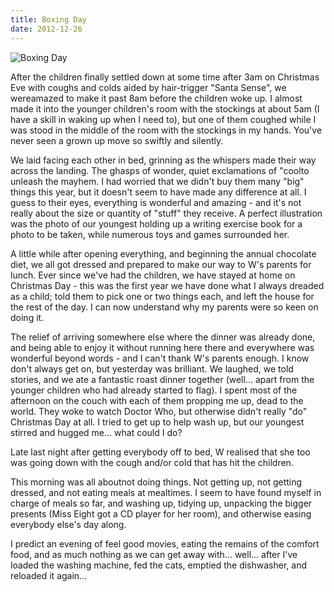 ```yaml
---
title: Boxing Day
date: 2012-12-26
---
```


![Boxing Day](https://source.unsplash.com/ZYYS1kapOm8/1600x900)

After the children finally settled down at some time after 3am on Christmas Eve with coughs and colds aided by hair-trigger "Santa Sense", we wereamazed to make it past 8am before the children woke up. I almost made it into the younger children's room with the stockings at about 5am (I have a skill in waking up when I need to), but one of them coughed while I was stood in the middle of the room with the stockings in my hands. You've never seen a grown up move so swiftly and silently.

We laid facing each other in bed, grinning as the whispers made their way across the landing. The ghasps of wonder, quiet exclamations of "coolto unleash the mayhem. I had worried that we didn't buy them many "big" things this year, but it doesn't seem to have made any difference at all. I guess to their eyes, everything is wonderful and amazing - and it's not really about the size or quantity of "stuff" they receive. A perfect illustration was the photo of our youngest holding up a writing exercise book for a photo to be taken, while numerous toys and games surrounded her.

A little while after opening everything, and beginning the annual chocolate diet, we all got dressed and prepared to make our way to W's parents for lunch. Ever since we've had the children, we have stayed at home on Christmas Day - this was the first year we have done what I always dreaded as a child; told them to pick one or two things each, and left the house for the rest of the day. I can now understand why my parents were so keen on doing it.

The relief of arriving somewhere else where the dinner was already done, and being able to enjoy it without running here there and everywhere was wonderful beyond words - and I can't thank W's parents enough. I know don't always get on, but yesterday was brilliant. We laughed, we told stories, and we ate a fantastic roast dinner together (well... apart from the younger children who had already started to flag). I spent most of the afternoon on the couch with each of them propping me up, dead to the world. They woke to watch Doctor Who, but otherwise didn't really "do" Christmas Day at all. I tried to get up to help wash up, but our youngest stirred and hugged me... what could I do?

Late last night after getting everybody off to bed, W realised that she too was going down with the cough and/or cold that has hit the children.

This morning was all aboutnot doing things. Not getting up, not getting dressed, and not eating meals at mealtimes. I seem to have found myself in charge of meals so far, and washing up, tidying up, unpacking the bigger presents (Miss Eight got a CD player for her room), and otherwise easing everybody else's day along.

I predict an evening of feel good movies, eating the remains of the comfort food, and as much nothing as we can get away with... well... after I've loaded the washing machine, fed the cats, emptied the dishwasher, and reloaded it again...